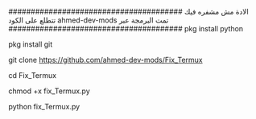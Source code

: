 #######################################
الادة مش مشفره 
فيك تتطلع على الكود 
ahmed-dev-mods تمت البرمجة عبر 
#######################################
pkg install python

pkg install git

git clone https://github.com/ahmed-dev-mods/Fix_Termux

cd Fix_Termux

chmod +x fix_Termux.py

python fix_Termux.py
